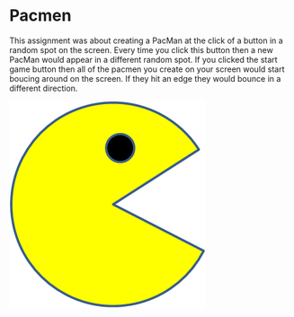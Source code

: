 # Pacmen

<html>
  <body>
    <p>This assignment was about creating a PacMan at the click of a button in a random spot on the screen. Every time you click this button then a new PacMan would appear in a different random spot. If you clicked the start game button then all of the pacmen you create on your screen would start boucing around on the screen. If they hit an edge they would bounce in a different direction. </p>
  </body>
</html>

<img src="PacMan1.png">
